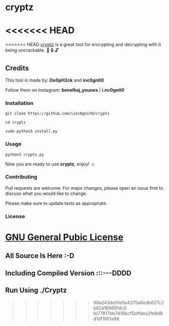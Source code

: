 # cryptz
<<<<<<< HEAD
=======

<<<<<<< HEAD
[cryptz](https://github.com/iin0gnit0/cryptz) is a great tool for encrypting and decrypting with it being uncrackable. :key: :lock: :unlock:

## Credits

This tool is made by: __Do0pH2ck__ and __inc0gnit0__

Follow them on Instagram: __benelhaj_younes__ | __i.nc0gnit0__

### Installation

```git clone https://github.com/iinc0gnit0/cryptz```

```cd cryptz```

```sudo python3 install.py```

### Usage

```python3 cryptz.py```

Now you are ready to use **cryptz**, enjoy!  :relaxed:

### Contributing
Pull requests are welcome. For major changes, please open an issue first to discuss what you would like to change.

Please make sure to update tests as appropriate.

### License
[GNU General Pubic License](https://www.gnu.org/licenses/gpl-3.0.en.html)
=======
## All Source Is Here :-D

## Including Compiled Version :::---DDDD

## Run Using ./Cryptz
>>>>>>> 99a243de5fe0e4375a6edb627c2b62a169691dc0
>>>>>>> fe77817bb7416bcf5bffdea2fe9d9d1df1951a98
